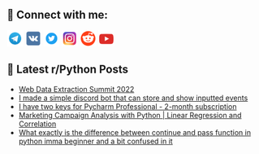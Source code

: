 ## 🔎 Connect with me:
[<img src="https://github.com/bullbesh/bullbesh/blob/main/images/Telegram.png" width="32" height="32" />](https://t.me/bullbesh)
[<img src="https://github.com/bullbesh/bullbesh/blob/main/images/VK.png" width="32" height="32" />](https://vk.com/bullbesh)
[<img src="https://github.com/bullbesh/bullbesh/blob/main/images/Twitter.png" width="32" height="32" />](https://twitter.com/bullbesh1)
[<img src="https://github.com/bullbesh/bullbesh/blob/main/images/Instagram.png" width="32" height="32" />](https://www.instagram.com/bullbesh)
[<img src="https://github.com/bullbesh/bullbesh/blob/main/images/Reddit.png" width="32" height="32" />](https://www.reddit.com/user/bullbesh)
[<img src="https://github.com/bullbesh/bullbesh/blob/main/images/YouTube.png" width="32" height="32" />](https://www.youtube.com/channel/UCtfjRs6uzgq5mfm8S06WTcg)

## 📕 Latest r/Python Posts
<!-- BLOG-POST-LIST:START -->
- [Web Data Extraction Summit 2022](https://www.reddit.com/r/Python/comments/wtz2lg/web_data_extraction_summit_2022/)
- [I made a simple discord bot that can store and show inputted events](https://www.reddit.com/r/Python/comments/wtwziy/i_made_a_simple_discord_bot_that_can_store_and/)
- [I have two keys for Pycharm Professional - 2-month subscription](https://www.reddit.com/r/Python/comments/wtwl3s/i_have_two_keys_for_pycharm_professional_2month/)
- [Marketing Campaign Analysis with Python | Linear Regression and Correlation](https://www.reddit.com/r/Python/comments/wtwem4/marketing_campaign_analysis_with_python_linear/)
- [What exactly is the difference between continue and pass function in python imma beginner and a bit confused in it](https://www.reddit.com/r/Python/comments/wtw1pp/what_exactly_is_the_difference_between_continue/)
<!-- BLOG-POST-LIST:END -->
